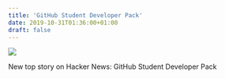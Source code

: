 ```yaml
---
title: 'GitHub Student Developer Pack'
date: 2019-10-31T01:36:00+01:00
draft: false
---
```


![](https://ifttt.com/images/no_image_card.png)  

New top story on Hacker News: GitHub Student Developer Pack